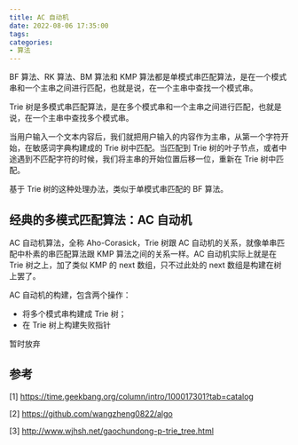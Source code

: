 ```yaml
---
title: AC 自动机
date: 2022-08-06 17:35:00
tags:
categories:
- 算法
---
```


BF 算法、RK 算法、BM 算法和 KMP 算法都是单模式串匹配算法，是在一个模式串和一个主串之间进行匹配，也就是说，在一个主串中查找一个模式串。

Trie 树是多模式串匹配算法，是在多个模式串和一个主串之间进行匹配，也就是说，在一个主串中查找多个模式串。

当用户输入一个文本内容后，我们就把用户输入的内容作为主串，从第一个字符开始，在敏感词字典构建成的 Trie 树中匹配。当匹配到 Trie 树的叶子节点，或者中途遇到不匹配字符的时候，我们将主串的开始位置后移一位，重新在 Trie 树中匹配。

基于 Trie 树的这种处理办法，类似于单模式串匹配的 BF 算法。

## 经典的多模式匹配算法：AC 自动机
AC 自动机算法，全称 Aho-Corasick，Trie 树跟 AC 自动机的关系，就像单串匹配中朴素的串匹配算法跟 KMP 算法之间的关系一样。AC 自动机实际上就是在 Trie 树之上，加了类似 KMP 的 next 数组，只不过此处的 next 数组是构建在树上罢了。

AC 自动机的构建，包含两个操作：
- 将多个模式串构建成 Trie 树；
- 在 Trie 树上构建失败指针

暂时放弃

## 参考
[1] https://time.geekbang.org/column/intro/100017301?tab=catalog

[2] https://github.com/wangzheng0822/algo

[3] http://www.wjhsh.net/gaochundong-p-trie_tree.html